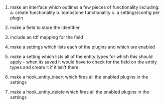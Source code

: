 1. make an interface which outlines a few pieces of functionality including:
    a. create functionality
    b. tombstone functionality
    c. a settings/config per plugin

2. make a field to store the identifier

3. include an rdf mapping for the field

4. make a settings which lists each of the plugins and which are enabled

5. make a setting which lists all of the entity types for which this should apply - when its saved it would have to check for the field on the entity types and create it if it isn't there

6. make a hook_entity_insert which fires all the enabled plugins in the settings

7. make a hook_entity_delete which fires all the enabled plugins in the settings
